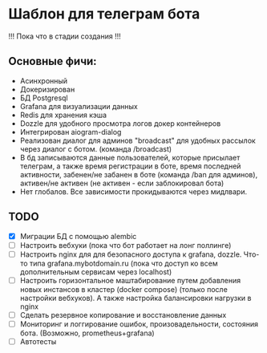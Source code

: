 # Шаблон для телеграм бота

!!! Пока что в стадии создания !!!

## Основные фичи:
 - Асинхронный
 - Докеризирован
 - БД Postgresql
 - Grafana для визуализации данных
 - Redis для хранения кэша
 - Dozzle для удобного просмотра логов докер контейнеров
 - Интегрирован aiogram-dialog
 - Реализован диалог для админов "broadcast" для удобных рассылок через диалог с ботом. (команда /broadcast)
 - В бд записываются данные пользователей, которые присылает телеграм, а также время регистрации в боте, время последней активности, забенен/не забанен в боте (команда /ban для админов), активен/не активен (не активен - если заблокировал бота)
 - Нет глобалов. Все зависимости прокидываются через мидлвари.

## TODO
 - [x] Миграции БД с помощью alembic
 - [ ] Настроить вебхуки (пока что бот работает на лонг поллинге)
 - [ ] Настроить nginx для для безопасного доступа к grafana, dozzle. Что-то типа grafana.mybotdomain.ru (пока что доступ ко всем дополнительным сервисам через localhost)
 - [ ] Настроить горизонтальное маштабирование путем добавления новых инстансов в кластер (docker compose) (только после настройки вебхуков). А также настройка балансировки нагрузки в nginx
 - [ ] Сделать резервное копирование и восстановление данных
 - [ ] Мониторинг и логгирование ошибок, произовадельности, состояния бота. (Возможно, prometheus+grafana)
 - [ ] Автотесты
